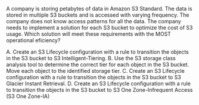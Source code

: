 A company is storing petabytes of data in Amazon S3 Standard. The data is stored in multiple S3 buckets and is accessed with varying frequency. The company does not know access patterns for all the data. The company needs to implement a solution for each S3 bucket to optimize the cost of S3 usage. Which solution will meet these requirements with the MOST operational eficiency? 

A. Create an S3 Lifecycle configuration with a rule to transition the objects in the S3 bucket to S3 Intelligent-Tiering. 
B. Use the S3 storage class analysis tool to determine the correct tier for each object in the S3 bucket. Move each object to the identified storage tier. 
C. Create an S3 Lifecycle configuration with a rule to transition the objects in the S3 bucket to S3 Glacier Instant Retrieval. 
D. Create an S3 Lifecycle configuration with a rule to transition the objects in the S3 bucket to S3 One Zone-Infrequent Access (S3 One Zone-IA)